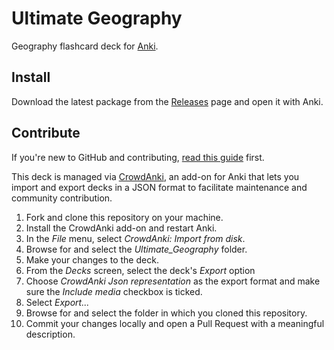 # Ultimate Geography

Geography flashcard deck for [Anki](http://ankisrs.net/).

## Install

Download the latest package from the [Releases](https://github.com/axelboc/anki-ultimate-geography/releases) page and open it with Anki.

## Contribute

If you're new to GitHub and contributing, [read this guide](https://guides.github.com/activities/contributing-to-open-source/) first.

This deck is managed via [CrowdAnki](https://ankiweb.net/shared/info/1788670778), an add-on for Anki 
that lets you import and export decks in a JSON format to facilitate maintenance and community contribution.

1. Fork and clone this repository on your machine.
2. Install the CrowdAnki add-on and restart Anki.
3. In the _File_ menu, select _CrowdAnki: Import from disk_.
4. Browse for and select the _Ultimate\_Geography_ folder.
5. Make your changes to the deck.
6. From the _Decks_ screen, select the deck's _Export_ option
7. Choose _CrowdAnki Json representation_ as the export format and make sure the _Include media_ checkbox is ticked.
8. Select _Export..._
9. Browse for and select the folder in which you cloned this repository.
10. Commit your changes locally and open a Pull Request with a meaningful description.
